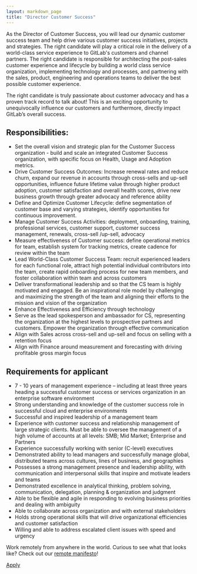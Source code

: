 ```yaml
---
layout: markdown_page
title: "Director Customer Success"
---
```



As the Director of Customer Success, you will lead our dynamic customer success team and help drive various customer success initiatives, projects and strategies. 
The right candidate will play a critical role in the delivery of a world-class service experience to GitLab's customers and channel partners. 
The right candidate is responsible for architecting the post-sales customer experience and lifecycle by building a world class service organization, implementing technology and processes, and partnering with the sales, product, engineering and operations teams to deliver the best possible customer experience.

The right candidate is truly passionate about customer advocacy and has a proven track record to talk about! This is an exciting opportunity to unequivocally influence our customers and furthermore, directly impact GitLab’s overall success.

## Responsibilities:
* Set the overall vision and strategic plan for the Customer Success organization - build and scale an integrated Customer Success organization, with specific focus on Health, Usage and Adoption metrics.
* Drive Customer Success Outcomes: Increase renewal rates and reduce churn, expand our revenue in accounts through cross-sells and up-sell opportunities, influence future lifetime value through higher product adoption, customer satisfaction and overall health scores, drive new business growth through greater advocacy and reference ability
* Define and Optimize Customer Lifecycle: define segmentation of customer base and varying strategies, identify opportunities for continuous improvement.
* Manage Customer Success Activities: deployment, onboarding, training, professional services, customer support, customer success management, renewals, cross-sell /up-sell, advocacy
* Measure effectiveness of Customer success: define operational metrics for team, establish system for tracking metrics, create cadence for review within the team
* Lead World-Class Customer Success Team: recruit experienced leaders for each functional role, attract high potential individual contributors into the team, create rapid onboarding process for new team members, and foster collaboration within team and across customers
* Deliver transformational leadership and so that the CS team is highly motivated and engaged.  Be an inspirational role model by challenging and maximizing the strength of the team and aligning their efforts to the mission and vision of the organization
* Enhance Effectiveness and Efficiency through technology
* Serve as the lead spokesperson and ambassador for CS, representing the organization at the highest levels to prospective partners and customers. Empower the organization through effective communication
* Align with Sales across cross-sell and up-sell and focus on selling with a retention focus
* Align with Finance around measurement and forecasting with driving profitable gross margin focus

## Requirements for applicant
* 7 - 10 years of management experience – including at least three years heading a successful customer success or services organization in an enterprise software environment 
* Strong understanding and knowledge of the customer success role in successful cloud and enterprise environments
* Successful and inspired leadership of a management team
* Experience with customer success and relationship management of large strategic clients. Must be able to oversee the management of a high volume of accounts at all levels: SMB; Mid Market; Enterprise and Partners
* Experience successfully working with senior (C-level) executives
* Demonstrated ability to lead managers and successfully manage global, distributed teams across cultures, lines of business, and geographies
* Possesses a strong management presence and leadership ability, with communication and interpersonal skills that inspire and motivate leaders and teams
* Demonstrated excellence in analytical thinking, problem solving, communication, delegation, planning & organization and judgment
* Able to be flexible and agile in responding to evolving business priorities and dealing with ambiguity
* Able to collaborate across organization and with external stakeholders
* Holds strong operational skills that will drive organizational efficiencies and customer satisfaction
* Willing and able to address escalated client issues with speed and urgency

Work remotely from anywhere in the world. Curious to see what that looks like? Check out our [remote manifesto]( https://about.gitlab.com/2015/04/08/the-remote-manifesto/)!

<a href="https://gitlab.workable.com/j/566AD7D3C8" class="btn btn-purple">Apply</a>
